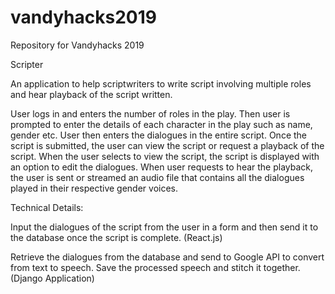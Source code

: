 # vandyhacks2019
Repository for Vandyhacks 2019

Scripter

An application to help scriptwriters to write script involving multiple roles and hear playback of the script written.

User logs in and enters the number of roles in the play. Then user is prompted to enter the details of each character in the play such as name, gender etc. User then enters the dialogues in the entire script. Once the script is submitted, the user can view the script or request a playback of the script. When the user selects to view the script, the script is displayed with an option to edit the dialogues. When user requests to hear the playback, the user is sent or streamed an audio file that contains all the dialogues played in their respective gender voices.

Technical Details:

Input the dialogues of the script from the user in a form and then send it to the database once the script is complete. (React.js)

Retrieve the dialogues from the database and send to Google API to convert from text to speech. Save the processed speech and stitch it together. (Django Application)

